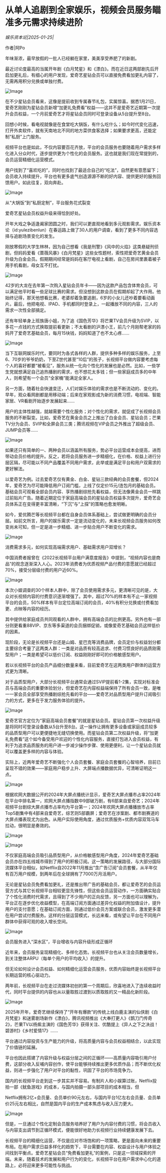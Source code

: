 # 从单人追剧到全家娱乐，视频会员服务瞄准多元需求持续进阶

*娱乐资本论|2025-01-25|*

作者|阿Po

年味渐浓，最早放假的一批人已经躺在家里，美美享受养肥了的新剧。

最近讨论度最高的当属开年剧《白月梵星》和《漂白》。而在近日这两部剧先后开启加更礼后，有细心的用户发现，爱奇艺星钻会员可以直接免费看加更礼内容了，无需再用积分兑换或单独付费。

![Image](https://q7.itc.cn/images01/20250125/bfde78fce76d4ed9b66abbd07f92f215.png)

在不少星钻会员看来，这像是提前收到专属春节礼包，实属惊喜。据悉1月21日，爱奇艺刚刚为星钻会员新增“加更礼免费看”权益——这并不是爱奇艺近期第一次提升会员权益，一个月前爱奇艺才将星钻会员同时可登录设备从5台提升至8台。

回想小时候，看电视就像是在食堂吃大锅饭，有什么吃什么；如今时代变化迅速，打开外卖软件，就有天南地北不同的地方菜供食客选择；如果要求更高，还能定制“私厨”上门服务。

视频平台也是如此，不仅内容要百花齐放，平台的会员服务也要随着用户需求多样化进入分众时代，逐步提供更为个性化的会员服务。这也就是我们现在常提到的，会员运营精细化运营模式。

用户找到了“喜欢吃的”，同时也找到了最适合自己的“吃法”，自然更有意愿留下；会员收入持续提升，平台也有更多底气创造源源不断的好内容、提供更好的服务回馈用户。如此往复，双向奔赴。

![Image](https://q3.itc.cn/images01/20250125/5760e54126b54225a8bf0023e451305a.png)

从“大锅饭”到“私厨定制”，平台服务花式裂变

爱奇艺星钻会员权益升级来得恰到好处。

开年大戏之争适逢阖家团圆之时，我们可以更直观地看到多元观影需求。娱乐资本论（id:yulezibenlun）在春运路上做了30人的用户调查，看到了更多不同内容选择与追剧场景变化的发生。

刚放寒假的大学生林林，因为自己想看《我是刑警》《风中的火焰》这类悬疑刑侦剧，但妈妈爱看《蔷薇风暴》《白月梵星》这些女性题材，索性把爱奇艺黄金会员升级为白金会员。假期期间经常是妈妈在客厅电视上看剧，自己在房间里裹着被子用手机看剧，母女互不打扰。

![Image](https://q0.itc.cn/images01/20250125/4ee7436a4452419dae61fe35fe58a1e8.png)

42岁的大龙在去年第一次购入星钻会员年卡——因为这款产品包含体育会员，可以满足他平时看一些足球比赛的需求。但没想到这款会员在假期却起了大作用。他始终记得，那天他想看比赛，老婆却着急要追剧，6岁的小女儿还吵着要看动画片。最后，他把电视、IPAD、手机都同时登录上，一起播放不同的内容，三人的需求一次性全部搞定。

还有年轻单身上班族唐小姐，为了追《国色芳华》将芒果TV会员升级为SVIP，以多花一点钱的方式换取提前看更新；不太看剧的沪漂小王，前几个月刚帮老家的妈妈开了爱奇艺基础会员，每月15块钱，妈妈知道了也不太心疼……

![Image](https://q7.itc.cn/images01/20250125/a1fb9fb1c711440daa8d4c4ba7babe2b.png)

当下互联网娱乐时代，要同时为各式各样的人群，提供多种多样的娱乐服务，上至6、70岁的爷爷奶奶，下至Z世代甚至“10后”的孩子，长视频平台做内容要考虑每个人的喜好都要“被看见”，服务从统一化向个性化的发展也是必然。比如，一些学生党就想满足自己追热播剧的需求，也不想花太多钱；但一些家庭成员多的中年人，则希望有一个会员“全家桶”能满足全家人。

另一方面，随着社会快速变迁，人们对娱乐体验的需求也是不断流动的、变化的。早年，观众看网剧都是用移动端；后来在家观影成为新的消费习惯，电视端、智能家居、VR看剧开始逐步发展起来……

用户的主体性越强，就越需要个性化服务；对个性化的需求，就促成了长视频会员服务的不断裂变。比如，爱奇艺在黄金会员之上推出了白金会员、星钻会员；芒果TV分为会员、SVIP和全屏会员三类；腾讯视频在VIP会员之外推出了超级会员、JUMP会员等……

![Image](https://q1.itc.cn/images01/20250125/0bb7bdaabce84214bad708ddad9f4ea9.png)

如果还只有简单的一、两种会员以涵盖所有服务，势必平台运营成本会提高，进而带动会员价格的提升。反之，若将会员服务进一步精细化，在价格、权益上进行分层区隔，尽可能以不同产品覆盖不同用户需求，此举或是满足平台和用户双需求的更好解法。

以爱奇艺为例。过去爱奇艺仅有黄金、白金、星钻三款经典的会员套餐，但2024年，爱奇艺为尽可能降低用户订阅门槛，上线了仅定价15元/连包月的基础会员。基础会员可观看全部会员内容、享热播剧综抢先看权益，但无法像黄金会员一样跳过前贴片广告。随着近期定位于家庭高端会员的星钻会员权益多次提升，爱奇艺会员体系正在变得更丰富清晰，“下沉”与“上探”的策略也愈发明晰。

如今，爱优腾芒等长视频平台都在自身会员体系基础上，尝试做更明确的会员分层。如前文所言，用户的娱乐需求一定是流动变化的，未来长视频会员服务如何改变尚未可知，但一定是进一步精细、进一步贴合用户不断变化的需求。

![Image](https://q1.itc.cn/images01/20250125/1126c73003bb4097befd3a5dcaeb113d.png)

消费需求多元，如何实现高端需求用户、基础需求用户双增长？

中国消费者报曾在《2022长视频平台用户满意度报告》中提到，“视频内容也是商品”的观念逐渐深入人心。2023年消费者为优质视频产品付费的意愿就已经超过70%，接受分层级付费的用户近60%。

![Image](https://q2.itc.cn/images01/20250125/6433413947184abca271a411d746db41.jpeg)

本次小娱调查的30个样本人群中，除了会员使用需求多元，更清晰可见的是，大众对长视频内容的付费意识逐渐增强了。其中，超过70%的样本有不止一家视频平台的会员，50%样本有平台定位高端订阅的会员，40%有积分兑换或付费看加更、点映等内容的经历。

其中提供给家庭成员共同观看的人群中，拥有高端会员的比例更高。另外也有一部分则更看重88VIP、京东等多渠道的会员捆绑促销，或像爱奇艺基础会员这样低价的因素。

现阶段，无论是长视频平台还是山姆、星巴克等消费品牌，会员定价与权益划分都主要综合考量了这两类人群：一类是对品质有较高追求、付费习惯良好的品质刚需型用户；一类是希望可以低价订阅、权益刚刚好即可的价格敏感型用户。

若以长视频平台的会员产品细分数量来看，目前爱奇艺在这两类用户群体的运营方式更为清晰。

对于品质型用户，大部分长视频平台通常会通过SVIP提前看1-2集，实现对标准会员与高端会员的重要体验划分，但爱奇艺在内容权益端保持了所有会员一致，是唯一一家会员全部享受热播剧综抢先看的平台——爱奇艺对品质型用户提升订阅吸引力的方式，更多在于发力服务体验的提升。

![Image](https://q1.itc.cn/images01/20250125/43a1c55ddf8046ea843d486ff698f188.jpeg)

爱奇艺官方定位为“家庭高端会员套餐”的就是星钻会员。星钻会员第一次权益升级是将同时可登录设备数从5台升至8台。这一操作让拥有更多设备或家庭成员较多的品质型用户可以更便捷地无缝切换使用。而星钻会员第二次权益升级，将“加更礼免费看”这个如今备受用户欢迎的个性化内容服务，直接打包进入会员权益，有利于为追求品质服务的用户进一步减少操作步骤、使用更便利，让一个星钻会员就可以覆盖更多样的内容与体验。

实际上，近两年爱奇艺不断强化个人会员套餐、家庭会员套餐的心智培养，目前已呈现不错的效果——家庭用户稳步上升、大屏端点播数据优异，可清晰证明这一点。

![Image](https://q6.itc.cn/images01/20250125/961976b60aab4d4fb834d1b64a6c4aec.jpeg)

根据欢网大数据公开的2024年大屏点播统计显示，爱奇艺大屏点播市占率2024年在平台中排名第一，欢网大屏点播指数中9部破万剧，有6部来自爱奇艺；2024年视频平台剧综大屏点播市占率均为平台第一；2024年欢网大屏点播播放市占率Top5剧集中有4部来自爱奇艺，综艺则5部霸屏；爱奇艺在涉案剧、都市剧赛道的大屏点播表现尤为出色。从用户实际使用角度，通过优质服务+优质内容双驾马车拉动，很明显是奏效的。

![Image](https://q6.itc.cn/images01/20250125/f58e979565934ecd833c4310471ccb0b.jpeg)

![Image](https://q3.itc.cn/images01/20250125/19680609086940f18886f6ccc02bf60a.jpeg)

不仅家庭高端会员吸引品质型用户，从价格敏感型用户角度，2024年爱奇艺基础会员亦在四五线城市得到了用户的积极订阅。这一策略的发展路径，与大部分国际流媒体平台相似，如Netflix自2022年11月推出“含广告订阅”会员套餐，从半年仅有百万用户规模，到两年后在全球拥有了7000万月活用户。

无论是星钻会员免费看加更礼，还是推出带广告的基础会员，都让爱奇艺的会员运营方式与其它长视频平台相较更显先锋性，但这些会员运营动作，一方面确实贴合了个性化消费时代需求，且得到了不少用户的正向反馈，另一方面也可以理解为，平台正在逐步优化收益模型，在高端订阅方面通过差异化权益的附加值设计，提升用户的支付意愿；在基础订阅方面，则通过低价会员方案或联合会员，激发更多潜在用户尝试付费服务。这样的分层运营模式，长远来看，或有望让平台在不同用户群体中获得可观的收入增长空间。

![Image](https://q9.itc.cn/images01/20250125/14c972d0b31d4364b65e4ae1f195991e.png)

会员服务进入“深水区”，平台增收与内容升级形成正循环

近年来，会员服务呈现精细化、多样化态势。长视频平台也从关注会员数量增长，到关注整体ARPU（每单个用户的平均收入）的提升。

但无论如何设计会员权益、如何精细化运营会员服务，优质内容始终是长视频平台长期运营的核心驱动力。

两年前，长视频平台在走过流媒体初创的第一个周期后，欣喜地进入了连续收益时代，同时平台提供的内容也从以量取胜过渡到以质取胜的又一精品化新阶段。

![Image](https://q1.itc.cn/images01/20250125/f2be7d9adec549f68422d0c4c143339e.jpeg)

2025年开年，爱奇艺继续保持了“开年有爆款”的传统上线白鹿主演的仙侠剧《白月梵星》和迷雾剧场新作《漂白》，腾讯视频推出《大奉打更人》《鹊刀门传奇2》，芒果TV以杨紫主演的《国色芳华》获得关注、优酷提上《异人之下之决战！碧游村》《乡村爱情17》……

平台通过内容投资与生产能力的升级，将高质量内容与会员权益相结合，以此实现了价值链的延展。

平台也因此搭建了内容升级与权益分层之间的正循环——高质量内容吸引用户付费，这部分收入反哺内容创作，使平台能够持续推出更多优质作品；而不断优化权益，则进一步强化了用户对平台的黏性，巩固了平台的市场竞争力。

国内的长视频平台走到这一步其实并不容易。有制片人和小娱算过账，Netflix投拍一部《鱿鱼游戏》的成本，与国内拍摄一部头部项目的成本相当，但

 

Netflix拥有2亿+会员量、会员单价90元左右，与国内平台1亿左右会员量、会员单价25元左右相比，自然是国内平台的生产成本焦虑与收入压力更大。

![Image](https://q9.itc.cn/images01/20250125/2be336faadf74ea085133d9c5156bbde.png)

但是，一旦通过个性化定制会员服务培养好了用户为内容付费的习惯，将会员收入与内容支出调节到正循环模式，便能很好地助力长视频行业持续健康发展下去。

长视频平台的精细化运营，不仅是应对市场饱和的一项策略，更是面向未来的重要布局。在用户需求日益多样化的趋势下，平台需要在内容、权益设计与用户体验之间找到平衡点。爱奇艺星钻会员“免费看加更礼”的案例，只是这一领域探索的开端。未来，随着技术的发展和用户行为的变化，长视频平台在用户需求中心化的道路上，必将迎来更多可能性与挑战。

